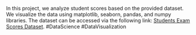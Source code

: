 In this project, we analyze student scores based on the provided dataset. We visualize the data using matplotlib, seaborn, pandas, and numpy libraries. The dataset can be accessed via the following link: [Students Exam Scores Dataset](https://www.kaggle.com/datasets/desalegngeb/students-exam-scores). #DataScience #DataVisualization
